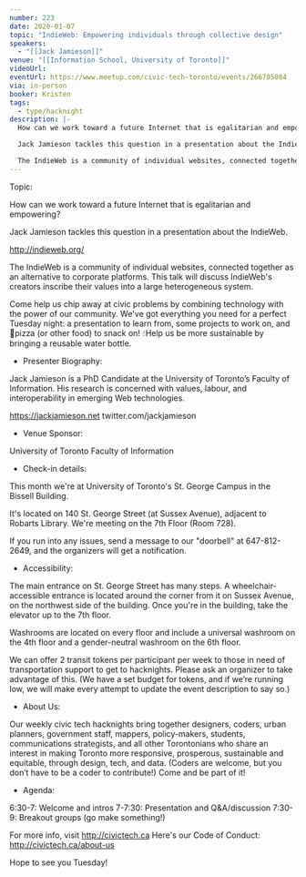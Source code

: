 ```yaml
---
number: 223
date: 2020-01-07
topic: "IndieWeb: Empowering individuals through collective design"
speakers:
  - "[[Jack Jamieson]]"
venue: "[[Information School, University of Toronto]]"
videoUrl: 
eventUrl: https://www.meetup.com/civic-tech-toronto/events/266705084
via: in-person
booker: Kristen
tags:
  - type/hacknight
description: |-
  How can we work toward a future Internet that is egalitarian and empowering? 

  Jack Jamieson tackles this question in a presentation about the IndieWeb. http://indieweb.org/

  The IndieWeb is a community of individual websites, connected together as an alternative to corporate platforms. This talk will discuss IndieWeb's creators inscribe their values into a large heterogeneous system.
---
```


Topic:

How can we work toward a future Internet that is egalitarian and empowering?

Jack Jamieson tackles this question in a presentation about the
IndieWeb.

http://indieweb.org/

The IndieWeb is a community of individual websites, connected together as an alternative to corporate platforms. This talk will discuss IndieWeb's creators inscribe their values into a large heterogeneous system.

Come help us chip away at civic problems by combining technology with the power of our community. We've got everything you need for a perfect Tuesday night: a presentation to learn from, some projects to work on, and 🍕pizza (or other food) to snack on! 💧Help us be more sustainable by bringing a reusable water bottle.

+ Presenter Biography:

Jack Jamieson is a PhD Candidate at the University of Toronto’s Faculty of Information. His research is concerned with values, labour, and interoperability in emerging Web technologies.

https://jackjamieson.net
twitter.com/jackjamieson


+ Venue Sponsor:

University of Toronto Faculty of Information

+ Check-in details:

This month we're at University of Toronto's St. George Campus in the Bissell Building.

It's located on 140 St. George Street (at Sussex Avenue), adjacent to Robarts Library. We're meeting on the 7th Floor (Room 728).

If you run into any issues, send a message to our "doorbell" at 647-812-2649, and the organizers will get a notification.

+ Accessibility:

The main entrance on St. George Street has many steps. A wheelchair-accessible entrance is located around the corner from it on Sussex Avenue, on the northwest side of the building. Once you're in the building, take the elevator up to the 7th floor.

Washrooms are located on every floor and include a universal washroom on the 4th floor and a gender-neutral washroom on the 6th floor.

We can offer 2 transit tokens per participant per week to those in need of transportation support to get to hacknights. Please ask an organizer to take advantage of this. (We have a set budget for tokens, and if we’re running low, we will make every attempt to update the event description to say so.)

+ About Us:

Our weekly civic tech hacknights bring together designers, coders, urban planners, government staff, mappers, policy-makers, students, communications strategists, and all other Torontonians who share an interest in making Toronto more responsive, prosperous, sustainable and equitable, through design, tech, and data. (Coders are welcome, but you don’t have to be a coder to contribute!) Come and be part of it!

+ Agenda:

6:30-7: Welcome and intros
7-7:30: Presentation and Q&A/discussion
7:30-9: Breakout groups (go make something!)

For more info, visit http://civictech.ca
Here's our Code of Conduct: http://civictech.ca/about-us

Hope to see you Tuesday!